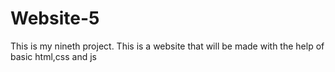 # Website-5
This is my nineth project. 
This is a website that will be made with the help of basic html,css and js
